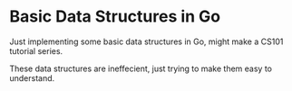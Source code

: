 Basic Data Structures in Go
===========================

Just implementing some basic data structures in Go, might make a CS101 tutorial series.

These data structures are ineffecient, just trying to make them easy to understand.